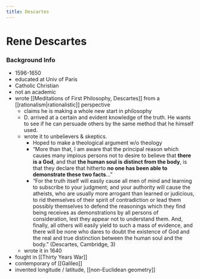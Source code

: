 ```yaml
---
title: Descartes
---
```


# Rene Descartes

### Background Info
- 1596-1650
- educated at Univ of Paris
- Catholic Christian
- not an academic
- wrote [[Meditations of First Philosophy, Descartes]] from a [[rationalism|rationalistic]] perspective
	- claims he is making a whole new start in philosophy
	- D. arrived at a certain and evident knowledge of the truth. He wants to see if he can persuade others by the same method that he himself used.
	- wrote it to unbelievers & skeptics. 
		- Hoped to make a theological argument w/o theology
		- “More than that, I am aware that the principal reason which causes many impious persons not to desire to believe that **there is a God**, and that **the human soul is distinct from the body**, is that they declare that hitherto **no one has been able to demonstrate these two facts**…”
		- “For the truth itself will easily cause all men of mind and learning to subscribe to your judgment; and your authority will cause the atheists, who are usually more arrogant than learned or judicious, to rid themselves of their spirit of contradiction or lead them possibly themselves to defend the reasonings which they find being receives as demonstrations by all persons of consideration, lest they appear not to understand them. And, finally, all others will easily yield to such a mass of evidence, and there will be none who dares to doubt the existence of God and the real and true distinction between the human soul and the body.” (Descartes, Cambridge, 3)
	- wrote it in 1640
- fought in [[Thirty Years War]]
- contemporary of [[Galileo]]
- invented longitude / latitude, [[non-Euclidean geometry]]
